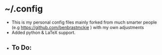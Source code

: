 # ~/.config 

- This is my personal config files mainly forked from much smarter people (e.g  https://github.com/benbrastmckie ) with my own adjustments 
- Added python & LaTeX support. 
- To Do:
  -
